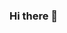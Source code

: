 ### Hi there 👋

<!--
**Schleimfresse/Schleimfresse** is a ✨ _special_ ✨ repository because its `README.md` (this file) appears on your GitHub profile.

Here are some ideas to get you started:

# Info 
Currently not under care. Out of date. Will be improved when I have time.
